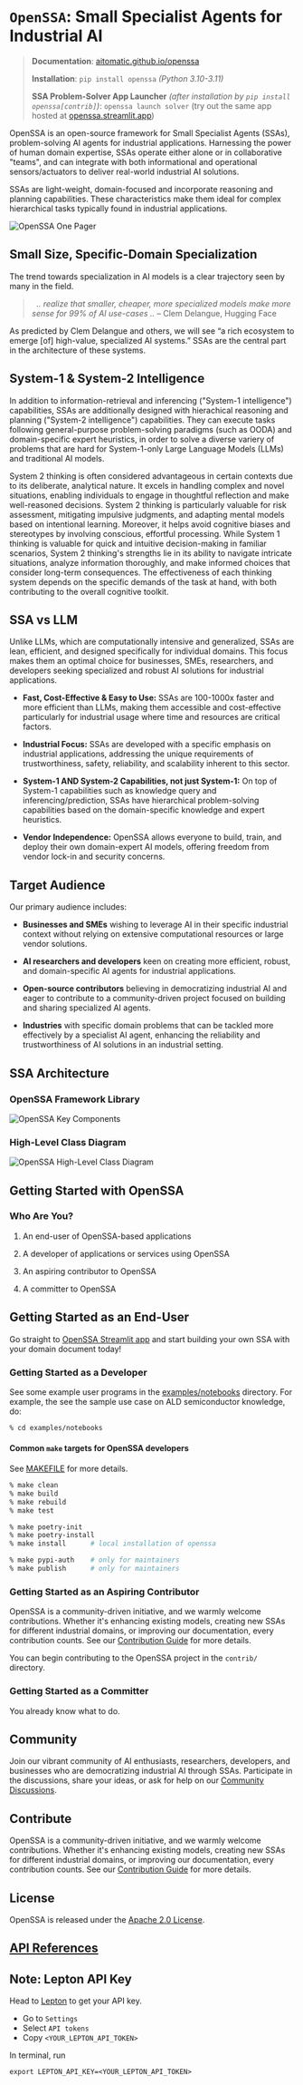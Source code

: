 # `OpenSSA`: Small Specialist Agents for Industrial AI

> __Documentation__: [aitomatic.github.io/openssa](https://aitomatic.github.io/openssa)
>
> __Installation__: `pip install openssa` _(Python 3.10-3.11)_
>
> __SSA Problem-Solver App Launcher__ _(after installation by `pip install openssa[contrib]`)_: `openssa launch solver`
> (try out the same app hosted at [openssa.streamlit.app](https://openssa.streamlit.app))

OpenSSA is an open-source framework for Small Specialist Agents (SSAs), problem-solving AI agents for industrial applications. Harnessing the power of human domain expertise, SSAs operate either alone or in collaborative "teams", and can integrate with both informational and operational sensors/actuators to deliver real-world industrial AI solutions.

SSAs are light-weight, domain-focused and incorporate reasoning and planning capabilities. These characteristics make them ideal for complex hierarchical tasks typically found in industrial applications.

![OpenSSA One Pager](/docs/diagrams/openssa-onepager.png)

## Small Size, Specific-Domain Specialization

The trend towards specialization in AI models is a clear trajectory seen by many in the field.

> &nbsp;
> _.. realize that smaller, cheaper, more specialized models make more sense for 99% of AI use-cases .._ – Clem Delangue, Hugging Face
> &nbsp;


As predicted by Clem Delangue and others, we will see “a rich ecosystem to emerge [of] high-value, specialized AI systems.” SSAs are the central part in the architecture of these systems.


## System-1 & System-2 Intelligence

In addition to information-retrieval and inferencing ("System-1 intelligence") capabilities, SSAs are additionally designed with hierachical reasoning and planning ("System-2 intelligence") capabilities. They can execute tasks following general-purpose problem-solving paradigms (such as OODA) and domain-specific expert heuristics, in order to solve a diverse variery of problems that are hard for System-1-only Large Language Models (LLMs) and traditional AI models.


System 2 thinking is often considered advantageous in certain contexts due to its deliberate, analytical nature. It excels in handling complex and novel situations, enabling individuals to engage in thoughtful reflection and make well-reasoned decisions. System 2 thinking is particularly valuable for risk assessment, mitigating impulsive judgments, and adapting mental models based on intentional learning. Moreover, it helps avoid cognitive biases and stereotypes by involving conscious, effortful processing. While System 1 thinking is valuable for quick and intuitive decision-making in familiar scenarios, System 2 thinking's strengths lie in its ability to navigate intricate situations, analyze information thoroughly, and make informed choices that consider long-term consequences. The effectiveness of each thinking system depends on the specific demands of the task at hand, with both contributing to the overall cognitive toolkit.


## SSA vs LLM

Unlike LLMs, which are computationally intensive and generalized, SSAs are lean, efficient, and designed specifically for individual domains. This focus makes them an optimal choice for businesses, SMEs, researchers, and developers seeking specialized and robust AI solutions for industrial applications.

- **Fast, Cost-Effective & Easy to Use:** SSAs are 100-1000x faster and more efficient than LLMs, making them accessible and cost-effective particularly for industrial usage where time and resources are critical factors.

- **Industrial Focus:** SSAs are developed with a specific emphasis on industrial applications, addressing the unique requirements of trustworthiness, safety, reliability, and scalability inherent to this sector.

- **System-1 AND System-2 Capabilities, not just System-1:** On top of System-1 capabilities such as knowledge query and inferencing/prediction, SSAs have hierarchical problem-solving capabilities based on the domain-specific knowledge and expert heuristics.

- **Vendor Independence:** OpenSSA allows everyone to build, train, and deploy their own domain-expert AI models, offering freedom from vendor lock-in and security concerns.


## Target Audience

Our primary audience includes:

- **Businesses and SMEs** wishing to leverage AI in their specific industrial context without relying on extensive computational resources or large vendor solutions.

- **AI researchers and developers** keen on creating more efficient, robust, and domain-specific AI agents for industrial applications.

- **Open-source contributors** believing in democratizing industrial AI and eager to contribute to a community-driven project focused on building and sharing specialized AI agents.

- **Industries** with specific domain problems that can be tackled more effectively by a specialist AI agent, enhancing the reliability and trustworthiness of AI solutions in an industrial setting.


## SSA Architecture
### OpenSSA Framework Library

![OpenSSA Key Components](/docs/diagrams/ssm-key-components.drawio.png)

### High-Level Class Diagram

![OpenSSA High-Level Class Diagram](/docs/diagrams/ssm-class-diagram.drawio.png)


## Getting Started with OpenSSA

### Who Are You?

1. An end-user of OpenSSA-based applications

2. A developer of applications or services using OpenSSA

3. An aspiring contributor to OpenSSA

4. A committer to OpenSSA

## Getting Started as an End-User
Go straight to [OpenSSA Streamlit app](https://openssa.streamlit.app/) and start building your own SSA with your domain document today!


### Getting Started as a Developer

See some example user programs in the [examples/notebooks](./examples/notebooks) directory. For example, the see the sample use case on ALD semiconductor knowledge, do:

```bash
% cd examples/notebooks
```

#### Common `make` targets for OpenSSA developers

See [MAKEFILE](dev/makefile_info.md) for more details.

```bash
% make clean
% make build
% make rebuild
% make test

% make poetry-init
% make poetry-install
% make install      # local installation of openssa

% make pypi-auth    # only for maintainers
% make publish      # only for maintainers
```

### Getting Started as an Aspiring Contributor

OpenSSA is a community-driven initiative, and we warmly welcome contributions. Whether it's enhancing existing models, creating new SSAs for different industrial domains, or improving our documentation, every contribution counts. See our [Contribution Guide](../CONTRIBUTING.md) for more details.

You can begin contributing to the OpenSSA project in the `contrib/` directory.

### Getting Started as a Committer

You already know what to do.


## Community

Join our vibrant community of AI enthusiasts, researchers, developers, and businesses who are democratizing industrial AI through SSAs.  Participate in the discussions, share your ideas, or ask for help on our [Community Discussions](https://github.com/aitomatic/openssa/discussions).


## Contribute

OpenSSA is a community-driven initiative, and we warmly welcome contributions. Whether it's enhancing existing models, creating new SSAs for different industrial domains, or improving our documentation, every contribution counts. See our [Contribution Guide](docs/community/CONTRIBUTING.md) for more details.


## License

OpenSSA is released under the [Apache 2.0 License](LICENSE.md).


## [API References](modules)


## Note: Lepton API Key
Head to [Lepton](https://dashboard.lepton.ai/) to get your API key.
* Go to `Settings`
* Select `API tokens`
* Copy `<YOUR_LEPTON_API_TOKEN>`

In terminal, run 
```bash=
export LEPTON_API_KEY=<YOUR_LEPTON_API_TOKEN>
```
